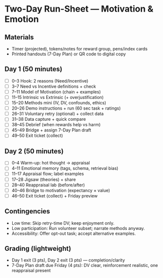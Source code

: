 # Two-Day Run-Sheet — Motivation & Emotion

## Materials
- Timer (projected), tokens/notes for reward group, pens/index cards
- Printed handouts (7-Day Plan) or QR code to digital copy

## Day 1 (50 minutes)
- [ ] 0–3 Hook: 2 reasons (Need/Incentive)
- [ ] 3–7 Need vs Incentive definitions + check
- [ ] 7–11 Model of Motivation (chain + examples)
- [ ] 11–15 Intrinsic vs Extrinsic (+ overjustification)
- [ ] 15–20 Methods mini (IV, DV, confounds, ethics)
- [ ] 20–26 Demo instructions + run (60 sec task + ratings)
- [ ] 26–31 Voluntary retry (optional) + collect data
- [ ] 31–38 Data capture + quick compare
- [ ] 38–45 Debrief (when rewards help vs harm)
- [ ] 45–49 Bridge + assign 7-Day Plan draft
- [ ] 49–50 Exit ticket (collect)

## Day 2 (50 minutes)
- [ ] 0–4 Warm-up: hot thought → appraisal
- [ ] 4–11 Emotional memory (tags, schema, retrieval bias)
- [ ] 11–17 Appraisal flow; label examples
- [ ] 17–28 Jigsaw (theories) + share
- [ ] 28–40 Reappraisal lab (before/after)
- [ ] 40–46 Bridge to motivation (expectancy × value)
- [ ] 46–50 Exit ticket (collect) + Friday preview

## Contingencies
- Low time: Skip retry-time DV; keep enjoyment only.
- Low participation: Run volunteer subset; narrate methods anyway.
- Accessibility: Offer opt-out task; accept alternative examples.

## Grading (lightweight)
- Day 1 exit (3 pts), Day 2 exit (3 pts) — completion/clarity
- 7-Day Plan draft due Friday (4 pts): DV clear, reinforcement realistic, one reappraisal present
